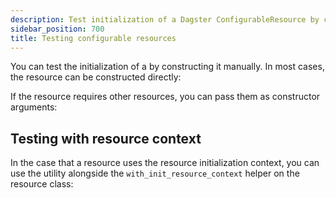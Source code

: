 ```yaml
---
description: Test initialization of a Dagster ConfigurableResource by constructing it manually.
sidebar_position: 700
title: Testing configurable resources
---
```


You can test the initialization of a <PyObject section="resources" module="dagster" object="ConfigurableResource"/> by constructing it manually. In most cases, the resource can be constructed directly:

<CodeExample path="docs_snippets/docs_snippets/concepts/resources/pythonic_resources.py" startAfter="start_new_resource_testing" endBefore="end_new_resource_testing" dedent=4 />

If the resource requires other resources, you can pass them as constructor arguments:

<CodeExample path="docs_snippets/docs_snippets/concepts/resources/pythonic_resources.py" startAfter="start_new_resource_testing_with_nesting" endBefore="end_new_resource_testing_with_nesting" dedent=4 />

## Testing with resource context

In the case that a resource uses the resource initialization context, you can use the <PyObject section="resources" module="dagster" object="build_init_resource_context"/> utility alongside the `with_init_resource_context` helper on the resource class:

<CodeExample path="docs_snippets/docs_snippets/concepts/resources/pythonic_resources.py" startAfter="start_new_resource_testing_with_context" endBefore="end_new_resource_testing_with_context" dedent=4 />
